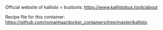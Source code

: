 Official website of kallisto + bustools: <https://www.kallistobus.tools/about>

Recipe file for this container: <https://github.com/romanhaa/docker_containers/tree/master/kallisto>